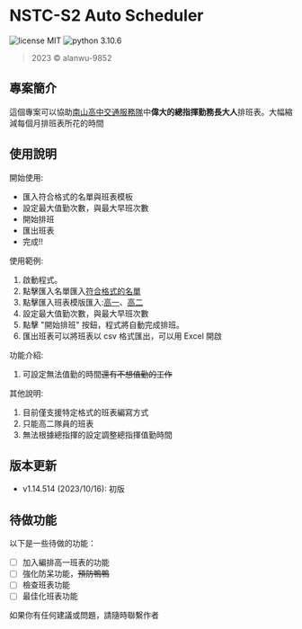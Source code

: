 NSTC-S2 Auto Scheduler
======

![license MIT](https://img.shields.io/badge/license-MIT-blue)
![python 3.10.6](https://img.shields.io/badge/python-3.10.6-blue)

> 2023 &copy; alanwu-9852

專案簡介
---
這個專案可以協助[南山高中交通服務隊](https://www.instagram.com/nstc_16th/?utm_source=ig_web_button_share_sheet&igshid=ZDNlZDc0MzIxNw==)中**偉大的總指揮勤務長大人**排班表。大幅縮減每個月排班表所花的時間

使用說明
---

開始使用:

* 匯入符合格式的名單與班表模板
* 設定最大值勤次數，與最大早班次數
* 開始排班
* 匯出班表
* 完成!!


使用範例:

1. 啟動程式。
2. 點擊匯入名單匯入[符合格式的名單](data/members.json)
3. 點擊匯入班表模版匯入:[高一](data/S1_schedule.json)、[高二](data/schedule.json)
4. 設定最大值勤次數，與最大早班次數
5. 點擊 "開始排班" 按鈕，程式將自動完成排班。
6. 匯出班表可以將班表以 csv 格式匯出，可以用 Excel 開啟


功能介紹:

1. 可設定無法值勤的時間~~還有不想值勤的工作~~


其他說明:

1. 目前僅支援特定格式的班表編寫方式
2. 只能高二隊員的班表
3. 無法根據總指揮的設定調整總指揮值勤時間

版本更新
---
* v1.14.514 (2023/10/16): 初版 


待做功能
---
以下是一些待做的功能：

- [ ] 加入編排高一班表的功能
- [ ] 強化防呆功能，~~預防鴨鴨~~
- [ ] 檢查班表功能
- [ ] 最佳化班表功能

如果你有任何建議或問題，請隨時聯繫作者
